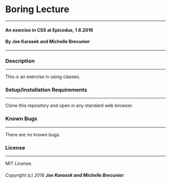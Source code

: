 # Boring Lecture
---
#### An exercise in CSS at Epicodus, 1.6.2016

#### By Joe Karasek and Michelle Brecunier
---
### Description
---
This is an exercise in using classes.

### Setup/Installation Requirements
---
Clone this repository and open in any standard web browser.

### Known Bugs
----
There are no known bugs.

### License
---
MIT License.

###### Copyright (c) 2016 **Joe Karasek and Michelle Brecunier**
